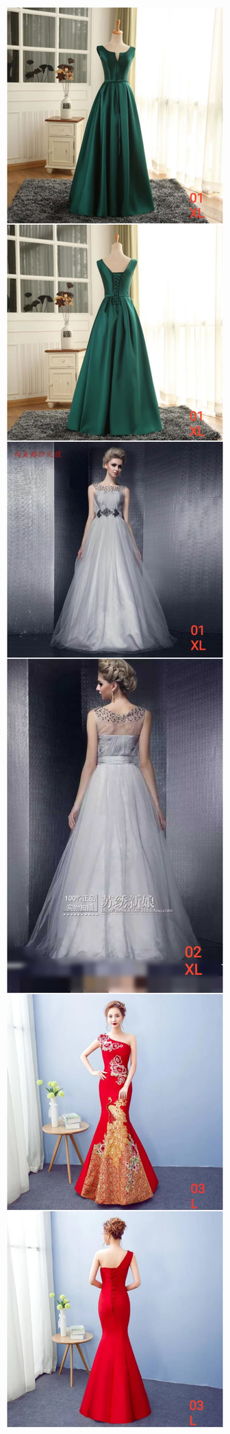 ![](img/pic_01_XL_z.jpg)
![](img/pic_01_XL_f.jpg)
![](img/pic_02_XL_z.jpg)
![](img/pic_02_XL_f.jpg)
![](img/pic_03_L_z.jpg)
![](img/pic_03_L_f.jpg)